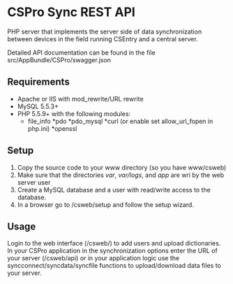 # CSPro Sync REST API #

PHP server that implements the server side of data synchronization between devices in the field running CSEntry and a central server.

Detailed API documentation can be found in the file src/AppBundle/CSPro/swagger.json

## Requirements ##
* Apache or IIS with mod_rewrite/URL rewrite
* MySQL 5.5.3+
* PHP 5.5.9+ with the following modules:
	* file_info
	*pdo
	*pdo_mysql
	*curl (or enable set allow_url_fopen in php.ini)
	*openssl


## Setup ##
1. Copy the source code to your www directory (so you have www/csweb)
2. Make sure that the directories *var*, *var/logs*, and *app*  are wri by the web server user
3. Create a MySQL database and a user with read/write access to the database.
4. In a browser go to <yourserverurl>/csweb/setup and follow the setup wizard. 

## Usage ##
Login to the web interface (<yourserverurl>/csweb/) to add users and upload dictionaries.
In your CSPro application in the synchronization options enter the URL of your server (<yourserverurl>/csweb/api) or in your application logic use the syncconnect/syncdata/syncfile functions to upload/download data files to your server.
